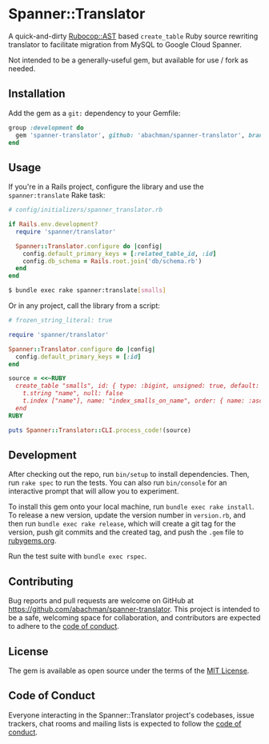 # Spanner::Translator

A quick-and-dirty [Rubocop::AST](https://github.com/rubocop/rubocop-ast) based `create_table` Ruby source rewriting translator to facilitate migration from MySQL to Google Cloud Spanner.

Not intended to be a generally-useful gem, but available for use / fork as needed.

## Installation

Add the gem as a `git:` dependency to your Gemfile:

```ruby
group :development do
  gem 'spanner-translator', github: 'abachman/spanner-translator', branch: 'main', require: false
end
```

## Usage

If you're in a Rails project, configure the library and use the `spanner:translate` Rake task:


```ruby
# config/initializers/spanner_translator.rb

if Rails.env.development?
  require 'spanner/translator'

  Spanner::Translator.configure do |config|
    config.default_primary_keys = [:related_table_id, :id]
    config.db_schema = Rails.root.join('db/schema.rb')
  end
end
```

```sh
$ bundle exec rake spanner:translate[smalls]
```

Or in any project, call the library from a script:

```ruby
# frozen_string_literal: true

require 'spanner/translator'

Spanner::Translator.configure do |config|
  config.default_primary_keys = [:id]
end

source = <<~RUBY
  create_table "smalls", id: { type: :bigint, unsigned: true, default: nil } do |t|
    t.string "name", null: false
    t.index ["name"], name: "index_smalls_on_name", order: { name: :asc }
  end
RUBY

puts Spanner::Translator::CLI.process_code!(source)
```

## Development

After checking out the repo, run `bin/setup` to install dependencies. Then, run `rake spec` to run the tests. You can also run `bin/console` for an interactive prompt that will allow you to experiment.

To install this gem onto your local machine, run `bundle exec rake install`. To release a new version, update the version number in `version.rb`, and then run `bundle exec rake release`, which will create a git tag for the version, push git commits and the created tag, and push the `.gem` file to [rubygems.org](https://rubygems.org).

Run the test suite with `bundle exec rspec`.

## Contributing

Bug reports and pull requests are welcome on GitHub at https://github.com/abachman/spanner-translator. This project is intended to be a safe, welcoming space for collaboration, and contributors are expected to adhere to the [code of conduct](https://github.com/abachman/spanner-translator/blob/main/CODE_OF_CONDUCT.md).

## License

The gem is available as open source under the terms of the [MIT License](https://opensource.org/licenses/MIT).

## Code of Conduct

Everyone interacting in the Spanner::Translator project's codebases, issue trackers, chat rooms and mailing lists is expected to follow the [code of conduct](https://github.com/abachman/spanner-translator/blob/main/CODE_OF_CONDUCT.md).
